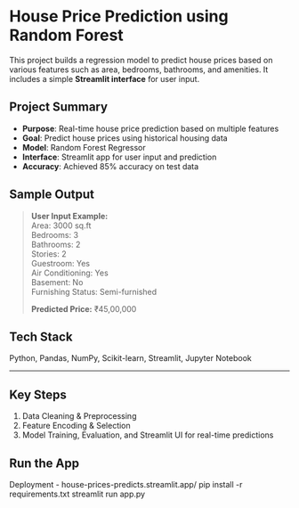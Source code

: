 #  House Price Prediction using Random Forest

This project builds a regression model to predict house prices based on various features such as area, bedrooms, bathrooms, and amenities. It includes a simple **Streamlit interface** for user input.

 

##  Project Summary

- **Purpose**: Real-time house price prediction based on multiple features 
- **Goal**: Predict house prices using historical housing data  
- **Model**: Random Forest Regressor
- **Interface**: Streamlit app for user input and prediction  
- **Accuracy**: Achieved 85% accuracy on test data  

 

##  Sample Output

> **User Input Example:**  
> Area: 3000 sq.ft  
> Bedrooms: 3  
> Bathrooms: 2  
> Stories: 2  
> Guestroom: Yes  
> Air Conditioning: Yes  
> Basement: No  
> Furnishing Status: Semi-furnished  
>  
> **Predicted Price:** ₹45,00,000



##  Tech Stack

Python, Pandas, NumPy, Scikit-learn, Streamlit, Jupyter Notebook

---

##  Key Steps

1. Data Cleaning & Preprocessing  
2. Feature Encoding & Selection  
3. Model Training, Evaluation, and Streamlit UI for real-time predictions

 

##  Run the App
Deployment - house-prices-predicts.streamlit.app/
pip install -r requirements.txt
streamlit run app.py

